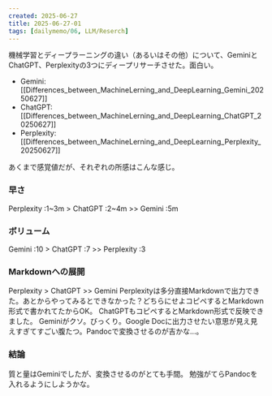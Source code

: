 ```yaml
---
created: 2025-06-27
title: 2025-06-27-01
tags: [dailymemo/06, LLM/Reserch]
---
```

機械学習とディープラーニングの違い（あるいはその他）について、GeminiとChatGPT、Perplexityの3つにディープリサーチさせた。面白い。
- Gemini: [[Differences_between_MachineLerning_and_DeepLearning_Gemini_20250627]]
- ChatGPT: [[Differences_between_MachineLerning_and_DeepLearning_ChatGPT_20250627]]
- Perplexity: [[Differences_between_MachineLerning_and_DeepLearning_Perplexity_20250627]]

あくまで感覚値だが、それぞれの所感はこんな感じ。
### 早さ
Perplexity :1~3m > ChatGPT :2~4m >> Gemini :5m

### ボリューム
Gemini :10 > ChatGPT :7 >> Perplexity :3

### Markdownへの展開
Perplexity > ChatGPT >> Gemini
Perplexityは多分直接Markdownで出力できた。あとからやってみるとできなかった？どちらにせよコピペするとMarkdown形式で書かれてたからOK。
ChatGPTもコピペするとMarkdown形式で反映できました。
Geminiがクソ。びっくり。Google Docに出力させたい意思が見え見えすぎてすごい腹たつ。Pandocで変換させるのが吉かな…。

### 結論
質と量はGeminiでしたが、変換させるのがとても手間。
勉強がてらPandocを入れるようにしようかな。